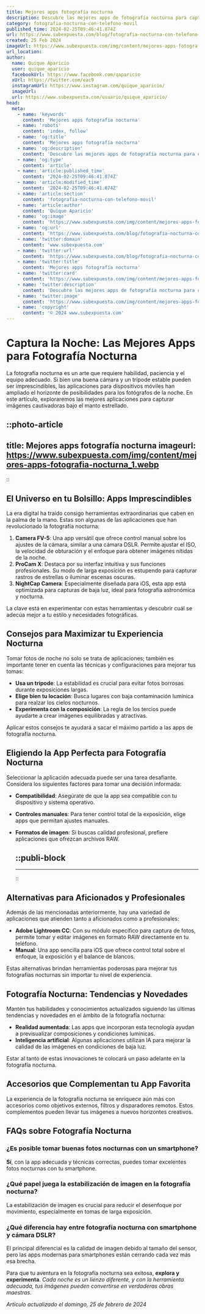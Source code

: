 ```yaml
---
title: Mejores apps fotografía nocturna
description: Descubre las mejores apps de fotografía nocturna para capturar imágenes asombrosas en la oscuridad. ¡Calidad profesional en tu bolsillo!
category: fotografia-nocturna-con-telefono-movil
published_time: 2024-02-25T09:46:41.874Z
url: https://www.subexpuesta.com/blog/fotografia-nocturna-con-telefono-movil/mejores-apps-fotografia-nocturna
created: 25 Feb 2024
imageUrl: https://www.subexpuesta.com/img/content/mejores-apps-fotografia-nocturna_1.webp
url_location:
author:
  name: Quique Aparicio
  user: quique_aparicio
  facebookUrl: https://www.facebook.com/qaparicio
  xUrl: https://twitter.com/eac9
  instagramUrl: https://www.instagram.com/quique_aparicio/
  imageUrl: 
  url: https://www.subexpuesta.com/usuario/quique_aparicio/
head:
  meta:
    - name: 'keywords'
      content: 'Mejores apps fotografía nocturna'
    - name: 'robots'
      content: 'index, follow'
    - name: 'og:title'
      content: 'Mejores apps fotografía nocturna'
    - name: 'og:description'
      content: 'Descubre las mejores apps de fotografía nocturna para capturar imágenes asombrosas en la oscuridad. ¡Calidad profesional en tu bolsillo!'
    - name: 'og:type'
      content: 'article'
    - name: 'article:published_time'
      content: '2024-02-25T09:46:41.874Z'
    - name: 'article:modified_time'
      content: '2024-02-25T09:46:41.874Z'
    - name: 'article:section'
      content: 'fotografia-nocturna-con-telefono-movil'
    - name: 'article:author'
      content: 'Quique Aparicio'
    - name: 'og:image'
      content: 'https://www.subexpuesta.com/img/content/mejores-apps-fotografia-nocturna_1.webp'
    - name: 'og:url'
      content: 'https://www.subexpuesta.com/blog/fotografia-nocturna-con-telefono-movil/mejores-apps-fotografia-nocturna'
    - name: 'twitter:domain'
      content: 'www.subexpuesta.com'
    - name: 'twitter:url'
      content: 'https://www.subexpuesta.com/blog/fotografia-nocturna-con-telefono-movil/mejores-apps-fotografia-nocturna'
    - name: 'twitter:title'
      content: 'Mejores apps fotografía nocturna'
    - name: 'twitter:card'
      content: 'https://www.subexpuesta.com/img/content/mejores-apps-fotografia-nocturna_1.webp'
    - name: 'twitter:description'
      content: 'Descubre las mejores apps de fotografía nocturna para capturar imágenes asombrosas en la oscuridad. ¡Calidad profesional en tu bolsillo!'
    - name: 'twitter:image'
      content: 'https://www.subexpuesta.com/img/content/mejores-apps-fotografia-nocturna_1.webp'
    - name: 'copyright'
      content: '© 2024 www.subexpuesta.com'
---
```

# Captura la Noche: Las Mejores Apps para Fotografía Nocturna

La fotografía nocturna es un arte que requiere habilidad, paciencia y el equipo adecuado. Si bien una buena cámara y un trípode estable pueden ser imprescindibles, las aplicaciones para dispositivos móviles han ampliado el horizonte de posibilidades para los fotógrafos de la noche. En este artículo, exploraremos las mejores aplicaciones para capturar imágenes cautivadoras bajo el manto estrellado.


::photo-article
---
title: Mejores apps fotografía nocturna
imageurl: https://www.subexpuesta.com/img/content/mejores-apps-fotografia-nocturna_1.webp
---
::



## El Universo en tu Bolsillo: Apps Imprescindibles

La era digital ha traído consigo herramientas extraordinarias que caben en la palma de la mano. Estas son algunas de las aplicaciones que han revolucionado la fotografía nocturna:

1. **Camera FV-5**: Una app versátil que ofrece control manual sobre los ajustes de la cámara, similar a una cámara DSLR. Permite ajustar el ISO, la velocidad de obturación y el enfoque para obtener imágenes nítidas de la noche.
2. **ProCam X**: Destaca por su interfaz intuitiva y sus funciones profesionales. Su modo de larga exposición es estupendo para capturar rastros de estrellas o iluminar escenas oscuras.
3. **NightCap Camera**: Especialmente diseñada para iOS, esta app está optimizada para capturas de baja luz, ideal para fotografía astronómica y nocturna.

La clave está en experimentar con estas herramientas y descubrir cuál se adecúa mejor a tu estilo y necesidades fotográficas.

## Consejos para Maximizar tu Experiencia Nocturna

Tomar fotos de noche no solo se trata de aplicaciones; también es importante tener en cuenta las técnicas y configuraciones para mejorar tus tomas:

- **Usa un trípode**: La estabilidad es crucial para evitar fotos borrosas durante exposiciones largas.
- **Elige bien tu locación**: Busca lugares con baja contaminación lumínica para realzar los cielos nocturnos.
- **Experimenta con la composición**: La regla de los tercios puede ayudarte a crear imágenes equilibradas y atractivas.
  
Aplicar estos consejos te ayudará a sacar el máximo partido a las apps de fotografía nocturna.

## Eligiendo la App Perfecta para Fotografía Nocturna

Seleccionar la aplicación adecuada puede ser una tarea desafiante. Considera los siguientes factores para tomar una decisión informada:

- **Compatibilidad**: Asegúrate de que la app sea compatible con tu dispositivo y sistema operativo.
- **Controles manuales**: Para tener control total de la exposición, elige apps que permitan ajustes manuales.
- **Formatos de imagen**: Si buscas calidad profesional, prefiere aplicaciones que ofrezcan archivos RAW.


  ::publi-block
  ---
  ---
  ::
  
  

## Alternativas para Aficionados y Profesionales

Además de las mencionadas anteriormente, hay una variedad de aplicaciones que atienden tanto a aficionados como a profesionales:

- **Adobe Lightroom CC**: Con su módulo específico para captura de fotos, permite tomar y editar imágenes en formato RAW directamente en tu teléfono.
- **Manual**: Una app sencilla para iOS que ofrece control total sobre el enfoque, la exposición y el balance de blancos.

Estas alternativas brindan herramientas poderosas para mejorar tus fotografías nocturnas sin importar tu nivel de experiencia.

## Fotografía Nocturna: Tendencias y Novedades

Mantén tus habilidades y conocimientos actualizados siguiendo las últimas tendencias y novedades en el ámbito de la fotografía nocturna:

- **Realidad aumentada**: Las apps que incorporan esta tecnología ayudan a previsualizar composiciones y condiciones lumínicas.
- **Inteligencia artificial**: Algunas aplicaciones utilizan IA para mejorar la calidad de las imágenes en condiciones de baja luz.

Estar al tanto de estas innovaciones te colocará un paso adelante en la fotografía nocturna.

## Accesorios que Complementan tu App Favorita

La experiencia de la fotografía nocturna se enriquece aún más con accesorios como objetivos externos, filtros y disparadores remotos. Estos complementos pueden llevar tus imágenes a nuevos horizontes creativos.

## FAQs sobre Fotografía Nocturna

### ¿Es posible tomar buenas fotos nocturnas con un smartphone?
**Sí**, con la app adecuada y técnicas correctas, puedes tomar excelentes fotos nocturnas con tu smartphone.

### ¿Qué papel juega la estabilización de imagen en la fotografía nocturna?
La estabilización de imagen es crucial para reducir el desenfoque por movimiento, especialmente en tomas de larga exposición.

### ¿Qué diferencia hay entre fotografía nocturna con smartphone y cámara DSLR?
El principal diferencial es la calidad de imagen debido al tamaño del sensor, pero las apps modernas para smartphones están cerrando cada vez más esa brecha.

Para que tu aventura en la fotografía nocturna sea exitosa, **explora y experimenta**. *Cada noche es un lienzo diferente, y con la herramienta adecuada, tus imágenes pueden convertirse en verdaderas obras maestras.*

_Artículo actualizado el domingo, 25 de febrero de 2024_